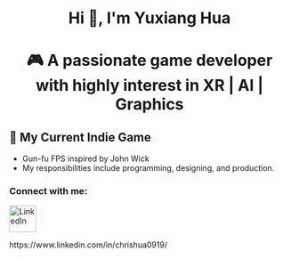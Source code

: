 <p align="center">
  <h1 align="center">Hi 👋, I'm Yuxiang Hua</h1>
</p>

<p align="center">
  <h1 align="center">🎮 A passionate game developer with highly interest in XR | AI | Graphics</h1>
</p>

## 🚀 My Current Indie Game
- Gun-fu FPS inspired by John Wick
- My responsibilities include programming, designing, and production.
  
### Connect with me:
<p>
  <a href="[https://www.linkedin.com/in/YOUR_LINKEDIN/](https://www.linkedin.com/in/yuxianghua/)" target="_blank">
    <img src="https://cdn.jsdelivr.net/gh/devicons/devicon/icons/linkedin/linkedin-original.svg" alt="LinkedIn" height="48"/>
  </a>
</p>
https://www.linkedin.com/in/chrishua0919/
